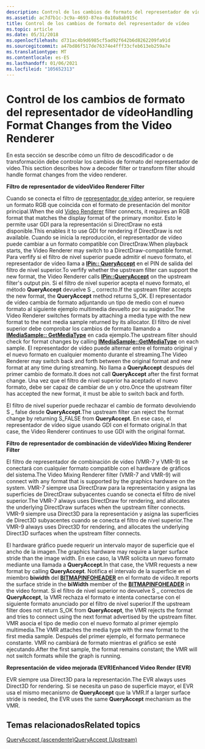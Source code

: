 ```yaml
---
description: Control de los cambios de formato del representador de vídeo
ms.assetid: ac7d7b1c-3c9a-4693-87ea-0a10a8ab915c
title: Control de los cambios de formato del representador de vídeo
ms.topic: article
ms.date: 05/31/2018
ms.openlocfilehash: d731ac4b9d6985cf5ad92f642b6d8262209fa91d
ms.sourcegitcommit: a47bd86f517de76374e4fff33cfeb613eb259a7e
ms.translationtype: MT
ms.contentlocale: es-ES
ms.lasthandoff: 01/06/2021
ms.locfileid: "105652313"
---
```

# <a name="handling-format-changes-from-the-video-renderer"></a><span data-ttu-id="5a92d-103">Control de los cambios de formato del representador de vídeo</span><span class="sxs-lookup"><span data-stu-id="5a92d-103">Handling Format Changes from the Video Renderer</span></span>

<span data-ttu-id="5a92d-104">En esta sección se describe cómo un filtro de descodificador o de transformación debe controlar los cambios de formato del representador de vídeo.</span><span class="sxs-lookup"><span data-stu-id="5a92d-104">This section describes how a decoder filter or transform filter should handle format changes from the video renderer.</span></span>

<span data-ttu-id="5a92d-105">**Filtro de representador de vídeo**</span><span class="sxs-lookup"><span data-stu-id="5a92d-105">**Video Renderer Filter**</span></span>

<span data-ttu-id="5a92d-106">Cuando se conecta el filtro de [representador de vídeo](video-renderer-filter.md) anterior, se requiere un formato RGB que coincida con el formato de presentación del monitor principal.</span><span class="sxs-lookup"><span data-stu-id="5a92d-106">When the old [Video Renderer](video-renderer-filter.md) filter connects, it requires an RGB format that matches the display format of the primary monitor.</span></span> <span data-ttu-id="5a92d-107">Esto le permite usar GDI para la representación si DirectDraw no está disponible.</span><span class="sxs-lookup"><span data-stu-id="5a92d-107">This enables it to use GDI for rendering if DirectDraw is not available.</span></span> <span data-ttu-id="5a92d-108">Cuando se inicia la reproducción, el representador de vídeo puede cambiar a un formato compatible con DirectDraw.</span><span class="sxs-lookup"><span data-stu-id="5a92d-108">When playback starts, the Video Renderer may switch to a DirectDraw-compatible format.</span></span> <span data-ttu-id="5a92d-109">Para verfify si el filtro de nivel superior puede admitir el nuevo formato, el representador de vídeo llama a [**IPin:: QueryAccept**](/windows/desktop/api/Strmif/nf-strmif-ipin-queryaccept) en el PIN de salida del filtro de nivel superior.</span><span class="sxs-lookup"><span data-stu-id="5a92d-109">To verfify whether the upstream filter can support the new format, the Video Renderer calls [**IPin::QueryAccept**](/windows/desktop/api/Strmif/nf-strmif-ipin-queryaccept) on the upstream filter's output pin.</span></span> <span data-ttu-id="5a92d-110">Si el filtro de nivel superior acepta el nuevo formato, el método **QueryAccept** devuelve S \_ correcto.</span><span class="sxs-lookup"><span data-stu-id="5a92d-110">If the upstream filter accepts the new format, the **QueryAccept** method returns S\_OK.</span></span> <span data-ttu-id="5a92d-111">El representador de vídeo cambia de formato adjuntando un tipo de medio con el nuevo formato al siguiente ejemplo multimedia devuelto por su asignador.</span><span class="sxs-lookup"><span data-stu-id="5a92d-111">The Video Renderer switches formats by attaching a media type with the new format to the next media sample returned by its allocator.</span></span> <span data-ttu-id="5a92d-112">El filtro de nivel superior debe comprobar los cambios de formato llamando a [**IMediaSample:: GetMediaType**](/windows/desktop/api/Strmif/nf-strmif-imediasample-getmediatype) en cada ejemplo.</span><span class="sxs-lookup"><span data-stu-id="5a92d-112">The upstream filter should check for format changes by calling [**IMediaSample::GetMediaType**](/windows/desktop/api/Strmif/nf-strmif-imediasample-getmediatype) on each sample.</span></span> <span data-ttu-id="5a92d-113">El representador de vídeo puede alternar entre el formato original y el nuevo formato en cualquier momento durante el streaming.</span><span class="sxs-lookup"><span data-stu-id="5a92d-113">The Video Renderer may switch back and forth between the original format and new format at any time during streaming.</span></span> <span data-ttu-id="5a92d-114">No llama a **QueryAccept** después del primer cambio de formato.</span><span class="sxs-lookup"><span data-stu-id="5a92d-114">It does not call **QueryAccept** after the first format change.</span></span> <span data-ttu-id="5a92d-115">Una vez que el filtro de nivel superior ha aceptado el nuevo formato, debe ser capaz de cambiar de un y otro.</span><span class="sxs-lookup"><span data-stu-id="5a92d-115">Once the upstream filter has accepted the new format, it must be able to switch back and forth.</span></span>

<span data-ttu-id="5a92d-116">El filtro de nivel superior puede rechazar el cambio de formato devolviendo S \_ false desde **QueryAccept**.</span><span class="sxs-lookup"><span data-stu-id="5a92d-116">The upstream filter can reject the format change by returning S\_FALSE from **QueryAccept**.</span></span> <span data-ttu-id="5a92d-117">En ese caso, el representador de vídeo sigue usando GDI con el formato original.</span><span class="sxs-lookup"><span data-stu-id="5a92d-117">In that case, the Video Renderer continues to use GDI with the original format.</span></span>

<span data-ttu-id="5a92d-118">**Filtro de representador de combinación de vídeo**</span><span class="sxs-lookup"><span data-stu-id="5a92d-118">**Video Mixing Renderer Filter**</span></span>

<span data-ttu-id="5a92d-119">El filtro de representador de combinación de vídeo (VMR-7 y VMR-9) se conectará con cualquier formato compatible con el hardware de gráficos del sistema.</span><span class="sxs-lookup"><span data-stu-id="5a92d-119">The Video Mixing Renderer filter (VMR-7 and VMR-9) will connect with any format that is supported by the graphics hardware on the system.</span></span> <span data-ttu-id="5a92d-120">VMR-7 siempre usa DirectDraw para la representación y asigna las superficies de DirectDraw subyacentes cuando se conecta el filtro de nivel superior.</span><span class="sxs-lookup"><span data-stu-id="5a92d-120">The VMR-7 always uses DirectDraw for rendering, and allocates the underlying DirectDraw surfaces when the upstream filter connects.</span></span> <span data-ttu-id="5a92d-121">VMR-9 siempre usa Direct3D para la representación y asigna las superficies de Direct3D subyacentes cuando se conecta el filtro de nivel superior.</span><span class="sxs-lookup"><span data-stu-id="5a92d-121">The VMR-9 always uses Direct3D for rendering, and allocates the underlying Direct3D surfaces when the upstream filter connects.</span></span>

<span data-ttu-id="5a92d-122">El hardware gráfico puede requerir un intervalo mayor de superficie que el ancho de la imagen.</span><span class="sxs-lookup"><span data-stu-id="5a92d-122">The graphics hardware may require a larger surface stride than the image width.</span></span> <span data-ttu-id="5a92d-123">En ese caso, la VMR solicita un nuevo formato mediante una llamada a **QueryAccept**.</span><span class="sxs-lookup"><span data-stu-id="5a92d-123">In that case, the VMR requests a new format by calling **QueryAccept**.</span></span> <span data-ttu-id="5a92d-124">Notifica el intervalo de la superficie en el miembro **biwidth** del [**BITMAPINFOHEADER**](/windows/win32/api/wingdi/ns-wingdi-bitmapinfoheader) en el formato de vídeo.</span><span class="sxs-lookup"><span data-stu-id="5a92d-124">It reports the surface stride in the **biWidth** member of the [**BITMAPINFOHEADER**](/windows/win32/api/wingdi/ns-wingdi-bitmapinfoheader) in the video format.</span></span> <span data-ttu-id="5a92d-125">Si el filtro de nivel superior no devuelve S \_ correctos de **QueryAccept**, la VMR rechaza el formato e intenta conectarse con el siguiente formato anunciado por el filtro de nivel superior.</span><span class="sxs-lookup"><span data-stu-id="5a92d-125">If the upstream filter does not return S\_OK from **QueryAccept**, the VMR rejects the format and tries to connect using the next format advertised by the upstream filter.</span></span> <span data-ttu-id="5a92d-126">VMR asocia el tipo de medio con el nuevo formato al primer ejemplo multimedia.</span><span class="sxs-lookup"><span data-stu-id="5a92d-126">The VMR attaches the media type with the new format to the first media sample.</span></span> <span data-ttu-id="5a92d-127">Después del primer ejemplo, el formato permanece constante. VMR no cambiará de formato mientras el gráfico se esté ejecutando.</span><span class="sxs-lookup"><span data-stu-id="5a92d-127">After the first sample, the format remains constant; the VMR will not switch formats while the graph is running.</span></span>

<span data-ttu-id="5a92d-128">**Representación de vídeo mejorada (EVR)**</span><span class="sxs-lookup"><span data-stu-id="5a92d-128">**Enhanced Video Render (EVR)**</span></span>

<span data-ttu-id="5a92d-129">EVR siempre usa Direct3D para la representación.</span><span class="sxs-lookup"><span data-stu-id="5a92d-129">The EVR always uses Direct3D for rendering.</span></span> <span data-ttu-id="5a92d-130">Si se necesita un paso de superficie mayor, el EVR usa el mismo mecanismo de **QueryAccept** que la VMR.</span><span class="sxs-lookup"><span data-stu-id="5a92d-130">If a larger surface stride is needed, the EVR uses the same **QueryAccept** mechanism as the VMR.</span></span>

## <a name="related-topics"></a><span data-ttu-id="5a92d-131">Temas relacionados</span><span class="sxs-lookup"><span data-stu-id="5a92d-131">Related topics</span></span>

<dl> <dt>

[<span data-ttu-id="5a92d-132">QueryAccept (ascendente)</span><span class="sxs-lookup"><span data-stu-id="5a92d-132">QueryAccept (Upstream)</span></span>](queryaccept--upstream.md)
</dt> </dl>

 

 




